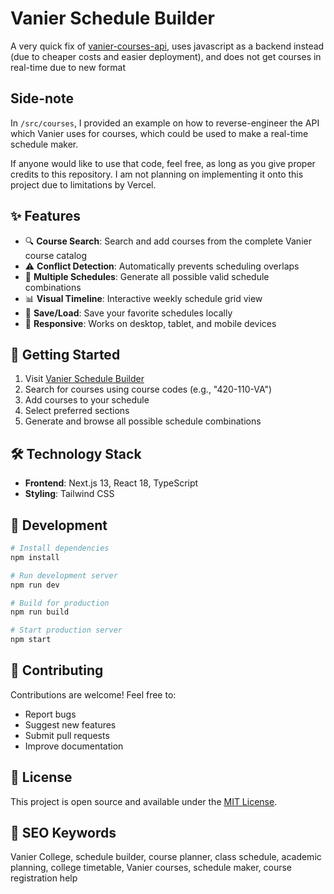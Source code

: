 # Vanier Schedule Builder

A very quick fix of [vanier-courses-api](https://github.com/Jxl-s/vanier-courses-api), uses javascript as a backend instead (due to cheaper costs and easier deployment), and does not get courses in real-time due to new format

## Side-note

In `/src/courses`, I provided an example on how to reverse-engineer the API which Vanier uses for courses, which
could be used to make a real-time schedule maker.

If anyone would like to use that code, feel free, as long as you
give proper credits to this repository. I am not planning on implementing it onto this project due to limitations by Vercel.

## ✨ Features

- 🔍 **Course Search**: Search and add courses from the complete Vanier course catalog
- ⚠️ **Conflict Detection**: Automatically prevents scheduling overlaps
- 📅 **Multiple Schedules**: Generate all possible valid schedule combinations
- 📊 **Visual Timeline**: Interactive weekly schedule grid view
- 💾 **Save/Load**: Save your favorite schedules locally
- 📱 **Responsive**: Works on desktop, tablet, and mobile devices

## 🚀 Getting Started

1. Visit [Vanier Schedule Builder](https://vanier-schedule-maker-2.vercel.app)
2. Search for courses using course codes (e.g., "420-110-VA")
3. Add courses to your schedule
4. Select preferred sections
5. Generate and browse all possible schedule combinations

## 🛠️ Technology Stack

- **Frontend**: Next.js 13, React 18, TypeScript
- **Styling**: Tailwind CSS

## 📝 Development

```bash
# Install dependencies
npm install

# Run development server
npm run dev

# Build for production
npm run build

# Start production server
npm start
```

## 🤝 Contributing

Contributions are welcome! Feel free to:
- Report bugs
- Suggest new features  
- Submit pull requests
- Improve documentation

## 📄 License

This project is open source and available under the [MIT License](LICENSE).

## 🎯 SEO Keywords

Vanier College, schedule builder, course planner, class schedule, academic planning, college timetable, Vanier courses, schedule maker, course registration help